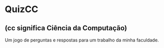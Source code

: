 # QuizCC

## (cc significa Ciência da Computação)

Um jogo de perguntas e respostas para um trabalho da minha faculdade.

